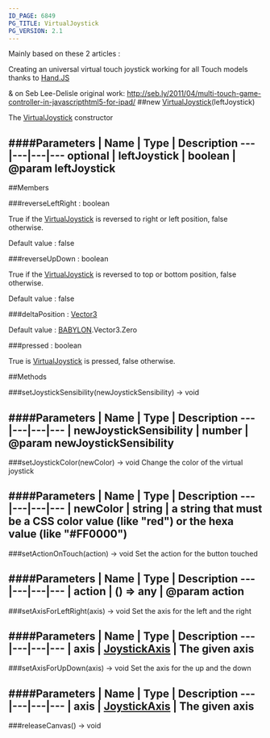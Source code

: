 ```yaml
---
ID_PAGE: 6849
PG_TITLE: VirtualJoystick
PG_VERSION: 2.1
---
```


Mainly based on these 2 articles :

Creating an universal virtual touch joystick working for all Touch models thanks to [Hand.JS](http://blogs.msdn.com/b/davrous/archive/2013/02/22/creating-an-universal-virtual-touch-joystick-working-for-all-touch-models-thanks-to-hand-js.aspx)

&amp; on Seb Lee-Delisle original work: http://seb.ly/2011/04/multi-touch-game-controller-in-javascripthtml5-for-ipad/
##new [VirtualJoystick](page.php?p=6849)(leftJoystick)



The [VirtualJoystick](page.php?p=6849) constructor




####Parameters
 | Name | Type | Description
---|---|---|---
optional | leftJoystick | boolean | @param leftJoystick
---

##Members

###reverseLeftRight : boolean




True if the [VirtualJoystick](page.php?p=6849) is reversed to right or left position, false otherwise.

Default value : false



###reverseUpDown : boolean




True if the [VirtualJoystick](page.php?p=6849) is reversed to top or bottom position, false otherwise.

Default value : false



###deltaPosition : [Vector3](page.php?p=6751)




Default value : [BABYLON](page.php?p=6625).Vector3.Zero



###pressed : boolean




True is [VirtualJoystick](page.php?p=6849) is pressed, false otherwise.











##Methods

###setJoystickSensibility(newJoystickSensibility) &rarr; void





####Parameters
 | Name | Type | Description
---|---|---|---
 | newJoystickSensibility | number | @param newJoystickSensibility
---

###setJoystickColor(newColor) &rarr; void
Change the color of the virtual joystick

####Parameters
 | Name | Type | Description
---|---|---|---
 | newColor | string | a string that must be a CSS color value (like &quot;red&quot;) or the hexa value (like &quot;#FF0000&quot;)
---

###setActionOnTouch(action) &rarr; void
Set the action for the button touched





####Parameters
 | Name | Type | Description
---|---|---|---
 | action | () =&gt; any | @param action
---

###setAxisForLeftRight(axis) &rarr; void
Set the axis for the left and the right





####Parameters
 | Name | Type | Description
---|---|---|---
 | axis | [JoystickAxis](page.php?p=6857) | The given axis
---

###setAxisForUpDown(axis) &rarr; void
Set the axis for the up and the down





####Parameters
 | Name | Type | Description
---|---|---|---
 | axis | [JoystickAxis](page.php?p=6857) | The given axis
---

###releaseCanvas() &rarr; void

